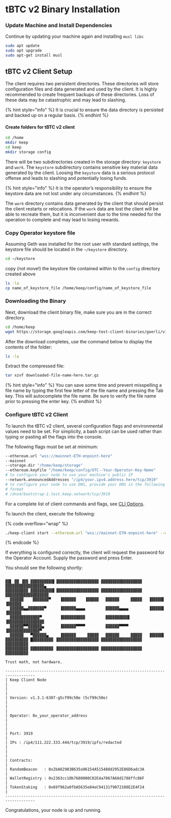 # tBTC v2 Binary Installation

### Update Machine and Install Dependencies

Continue by updating your machine again and installing `musl libc`

```bash
sudo apt update
sudo apt upgrade
sudo apt-get install musl
```

## tBTC v2 Client Setup

The client requires two persistent directories. These directories will store configuration files and data generated and used by the client. It is highly recommended to create frequent backups of these directories. Loss of these data may be catastrophic and may lead to slashing.

{% hint style="info" %}
It is crucial to ensure the data directory is persisted and backed up on a regular basis.
{% endhint %}

#### Create folders for tBTC v2 client

```bash
cd /home
mkdir keep
cd keep
mkdir storage config
```

There will be two subdirectories created in the storage directory: `keystore` and `work`. The `keystore` subdirectory contains sensitive key material data generated by the client. Loosing the `keystore` data is a serious protocol offense and leads to slashing and potentially losing funds.

{% hint style="info" %}
It is the operator’s responsibility to ensure the keystore data are not lost under any circumstances.
{% endhint %}

The `work` directory contains data generated by the client that should persist the client restarts or relocations. If the `work` data are lost the client will be able to recreate them, but it is inconvenient due to the time needed for the operation to complete and may lead to losing rewards.

### **Copy Operator keystore file**

Assuming Geth was installed for the root user with standard settings, the keystore file should be located in the `~/keystore` directory.

```bash
cd ~/keystore
```

copy (not move!) the keystore file contained within to the `config` directory created above

```bash
ls -la
cp name_of_keystore_file /home/keep/config/name_of_keystore_file
```

### Downloading the Binary

Next, download the client binary file, make sure you are in the correct directory.

```bash
cd /home/keep
wget https://storage.googleapis.com/keep-test-client-binaries/goerli/v1.3.1-6394-g2be6de556/keep-client-goerli-v1.3.1-6394-g2be6de556-linux-amd64.tar.gz
```

After the download completes, use the command below to display the contents of the folder:

```bash
ls -la
```

Extract the compressed file:

```bash
tar xzvf downloaded-file-name-here.tar.gz
```

{% hint style="info" %}
You can save some time and prevent misspelling a file name by typing the first few letter of the file name and pressing the Tab key. This will autocomplete the file name. Be sure to verify the file name prior to pressing the enter key.
{% endhint %}

### Configure tBTC v2 Client

To launch the tBTC v2 client, several configuration flags and environmental values need to be set. For simplicity, a bash script can be used rather than typing or pasting all the flags into the console.&#x20;

The following flags must be set at minimum:

```bash
--ethereum.url "wss://mainnet-ETH-enpoint-here"
--mainnet
--storage.dir "/home/keep/storage"
--ethereum.keyFile "/home/keep/config/UTC--Your-Operator-Key-Name"
# to configure your node to use your machine's public IP
--network.announcedAddresses "/ip4/your.ipv4.address.here/tcp/3919"
# to configure your node to use DNS, provide your DNS in the following
# format
# /dns4/bootstrap-1.test.keep.network/tcp/3919

```

For a complete list of client commands and flags, see [CLI Options](advanced-options/cli-options.md).

To launch the client, execute the following:

{% code overflow="wrap" %}
```bash
./keep-client start --ethereum.url "wss://mainnet-ETH-enpoint-here" --mainnet --storage.dir "/home/keep/storage" --ethereum.keyFile "/home/keep/config/UTC--Your-Operator-Key-Name" --network.announcedAddresses "/ip4/your.ipv4.address.here/tcp/3919"
```
{% endcode %}

If everything is configured correctly, the client will request the password for the Operator Account. Supply the password and press Enter.&#x20;

You should see the following shortly:

```

▓▓▌ ▓▓ ▐▓▓ ▓▓▓▓▓▓▓▓▓▓▌▐▓▓▓▓▓▓▓▓▓▓▓▓▓▓▓▓▓▓ ▓▓▓▓▓▓▓▓▓▓▓▓▓▓▓▓▓▓ ▓▓▓▓▓▓▓▓▓▓▓▓▓▓▓▓▓▄
▓▓▓▓▓▓▓▓▓▓ ▓▓▓▓▓▓▓▓▓▓▌▐▓▓▓▓▓▓▓▓▓▓▓▓▓▓▓▓▓▓ ▓▓▓▓▓▓▓▓▓▓▓▓▓▓▓▓▓▓ ▓▓▓▓▓▓▓▓▓▓▓▓▓▓▓▓▓▓▓
  ▓▓▓▓▓▓    ▓▓▓▓▓▓▓▀    ▐▓▓▓▓▓▓    ▐▓▓▓▓▓   ▓▓▓▓▓▓     ▓▓▓▓▓   ▐▓▓▓▓▓▌   ▐▓▓▓▓▓▓
  ▓▓▓▓▓▓▄▄▓▓▓▓▓▓▓▀      ▐▓▓▓▓▓▓▄▄▄▄         ▓▓▓▓▓▓▄▄▄▄         ▐▓▓▓▓▓▌   ▐▓▓▓▓▓▓
  ▓▓▓▓▓▓▓▓▓▓▓▓▓▀        ▐▓▓▓▓▓▓▓▓▓▓         ▓▓▓▓▓▓▓▓▓▓▌        ▐▓▓▓▓▓▓▓▓▓▓▓▓▓▓▓▓
  ▓▓▓▓▓▓▀▀▓▓▓▓▓▓▄       ▐▓▓▓▓▓▓▀▀▀▀         ▓▓▓▓▓▓▀▀▀▀         ▐▓▓▓▓▓▓▓▓▓▓▓▓▓▓▀
  ▓▓▓▓▓▓   ▀▓▓▓▓▓▓▄     ▐▓▓▓▓▓▓     ▓▓▓▓▓   ▓▓▓▓▓▓     ▓▓▓▓▓   ▐▓▓▓▓▓▌
▓▓▓▓▓▓▓▓▓▓ █▓▓▓▓▓▓▓▓▓ ▐▓▓▓▓▓▓▓▓▓▓▓▓▓▓▓▓▓▓ ▓▓▓▓▓▓▓▓▓▓▓▓▓▓▓▓▓▓  ▓▓▓▓▓▓▓▓▓▓
▓▓▓▓▓▓▓▓▓▓ ▓▓▓▓▓▓▓▓▓▓ ▐▓▓▓▓▓▓▓▓▓▓▓▓▓▓▓▓▓▓ ▓▓▓▓▓▓▓▓▓▓▓▓▓▓▓▓▓▓  ▓▓▓▓▓▓▓▓▓▓

Trust math, not hardware.
	
-----------------------------------------------------------------------------------
| Keep Client Node                                                                |
|                                                                                 |
| Version: v1.3.1-6307-g5cf99c50e (5cf99c50e)                                     |
|                                                                                 |
| Operator: 0x_your_operator_address                                              |
|                                                                                 |
| Port: 3919                                                                      |
| IPs : /ip4/111.222.333.444/tcp/3919/ipfs/redacted                               |
|                                                                                 |
| Contracts:                                                                      |
| RandomBeacon   : 0x2bA82903B635a96154A515488d2952E86D6adc3A                     |
| WalletRegistry : 0x2363cc10b7680000C02E4a7067A68d1788ffc86F                     |
| TokenStaking   : 0x69f962a0fbA5635e84eC94131f9072108E2E4F24                     |
-----------------------------------------------------------------------------------
```

Congratulations, your node is up and running.&#x20;
